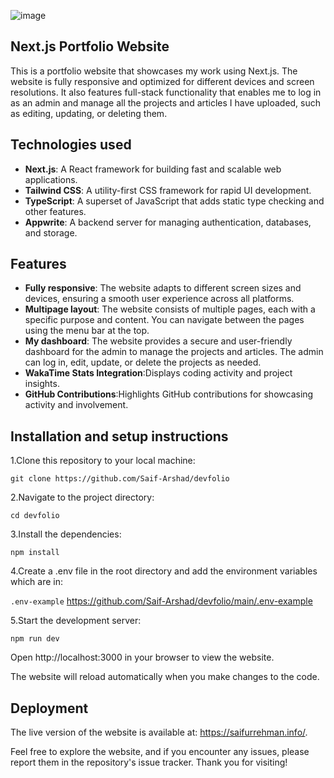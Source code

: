 
![image](https://kqhgqvmjq6.ufs.sh/f/bDe7PRh4ATeDcGFHswBM0gZdHLV9I5mqUTl7i16kAoOfsR4F)

## Next.js Portfolio Website


This is a portfolio website that showcases my work using Next.js. The website is fully responsive and optimized for different devices and screen resolutions. It also features full-stack functionality that enables me to log in as an admin and manage all the projects and articles I have uploaded, such as editing, updating, or deleting them.


## Technologies used 

- **Next.js**: A React framework for building fast and scalable web applications.
- **Tailwind CSS**: A utility-first CSS framework for rapid UI development.
- **TypeScript**: A superset of JavaScript that adds static type checking and other features.
- **Appwrite**: A backend server for managing authentication, databases, and storage.




## Features
- **Fully responsive**: The website adapts to different screen sizes and devices, ensuring a smooth user experience across all platforms.
- **Multipage layout**: The website consists of multiple pages, each with a specific purpose and content. You can navigate between the pages using the menu bar at the top.
- **My dashboard**: The website provides a secure and user-friendly dashboard for the admin to manage the projects and articles. The admin can log in, edit, update, or delete the projects as needed.
- **WakaTime Stats Integration**:Displays coding activity and project insights.
- **GitHub Contributions**:Highlights GitHub contributions for showcasing activity and involvement.



## Installation and setup instructions


1.Clone this repository to your local machine:

`git clone https://github.com/Saif-Arshad/devfolio`

2.Navigate to the project directory:

`cd devfolio`

3.Install the dependencies:

`npm install`

4.Create a .env file in the root directory and add the environment variables which are in:

`.env-example`
 https://github.com/Saif-Arshad/devfolio/main/.env-example



5.Start the development server:

`npm run dev`

Open http://localhost:3000 in your browser to view the website.

The website will reload automatically when you make changes to the code.




## Deployment

The live version of the website is available at: https://saifurrehman.info/.


Feel free to explore the website, and if you encounter any issues, please report them in the repository's issue tracker. Thank you for visiting!
